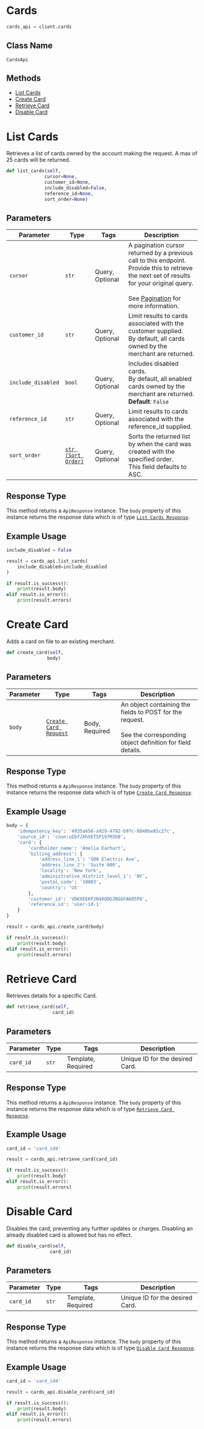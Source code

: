 # Cards

```python
cards_api = client.cards
```

## Class Name

`CardsApi`

## Methods

* [List Cards](../../doc/api/cards.md#list-cards)
* [Create Card](../../doc/api/cards.md#create-card)
* [Retrieve Card](../../doc/api/cards.md#retrieve-card)
* [Disable Card](../../doc/api/cards.md#disable-card)


# List Cards

Retrieves a list of cards owned by the account making the request.
A max of 25 cards will be returned.

```python
def list_cards(self,
              cursor=None,
              customer_id=None,
              include_disabled=False,
              reference_id=None,
              sort_order=None)
```

## Parameters

| Parameter | Type | Tags | Description |
|  --- | --- | --- | --- |
| `cursor` | `str` | Query, Optional | A pagination cursor returned by a previous call to this endpoint.<br>Provide this to retrieve the next set of results for your original query.<br><br>See [Pagination](https://developer.squareup.com/docs/build-basics/common-api-patterns/pagination) for more information. |
| `customer_id` | `str` | Query, Optional | Limit results to cards associated with the customer supplied.<br>By default, all cards owned by the merchant are returned. |
| `include_disabled` | `bool` | Query, Optional | Includes disabled cards.<br>By default, all enabled cards owned by the merchant are returned.<br>**Default**: `False` |
| `reference_id` | `str` | Query, Optional | Limit results to cards associated with the reference_id supplied. |
| `sort_order` | [`str (Sort Order)`](../../doc/models/sort-order.md) | Query, Optional | Sorts the returned list by when the card was created with the specified order.<br>This field defaults to ASC. |

## Response Type

This method returns a `ApiResponse` instance. The `body` property of this instance returns the response data which is of type [`List Cards Response`](../../doc/models/list-cards-response.md).

## Example Usage

```python
include_disabled = False

result = cards_api.list_cards(
    include_disabled=include_disabled
)

if result.is_success():
    print(result.body)
elif result.is_error():
    print(result.errors)
```


# Create Card

Adds a card on file to an existing merchant.

```python
def create_card(self,
               body)
```

## Parameters

| Parameter | Type | Tags | Description |
|  --- | --- | --- | --- |
| `body` | [`Create Card Request`](../../doc/models/create-card-request.md) | Body, Required | An object containing the fields to POST for the request.<br><br>See the corresponding object definition for field details. |

## Response Type

This method returns a `ApiResponse` instance. The `body` property of this instance returns the response data which is of type [`Create Card Response`](../../doc/models/create-card-response.md).

## Example Usage

```python
body = {
    'idempotency_key': '4935a656-a929-4792-b97c-8848be85c27c',
    'source_id': 'cnon:uIbfJXhXETSP197M3GB',
    'card': {
        'cardholder_name': 'Amelia Earhart',
        'billing_address': {
            'address_line_1': '500 Electric Ave',
            'address_line_2': 'Suite 600',
            'locality': 'New York',
            'administrative_district_level_1': 'NY',
            'postal_code': '10003',
            'country': 'US'
        },
        'customer_id': 'VDKXEEKPJN48QDG3BGGFAK05P8',
        'reference_id': 'user-id-1'
    }
}

result = cards_api.create_card(body)

if result.is_success():
    print(result.body)
elif result.is_error():
    print(result.errors)
```


# Retrieve Card

Retrieves details for a specific Card.

```python
def retrieve_card(self,
                 card_id)
```

## Parameters

| Parameter | Type | Tags | Description |
|  --- | --- | --- | --- |
| `card_id` | `str` | Template, Required | Unique ID for the desired Card. |

## Response Type

This method returns a `ApiResponse` instance. The `body` property of this instance returns the response data which is of type [`Retrieve Card Response`](../../doc/models/retrieve-card-response.md).

## Example Usage

```python
card_id = 'card_id4'

result = cards_api.retrieve_card(card_id)

if result.is_success():
    print(result.body)
elif result.is_error():
    print(result.errors)
```


# Disable Card

Disables the card, preventing any further updates or charges.
Disabling an already disabled card is allowed but has no effect.

```python
def disable_card(self,
                card_id)
```

## Parameters

| Parameter | Type | Tags | Description |
|  --- | --- | --- | --- |
| `card_id` | `str` | Template, Required | Unique ID for the desired Card. |

## Response Type

This method returns a `ApiResponse` instance. The `body` property of this instance returns the response data which is of type [`Disable Card Response`](../../doc/models/disable-card-response.md).

## Example Usage

```python
card_id = 'card_id4'

result = cards_api.disable_card(card_id)

if result.is_success():
    print(result.body)
elif result.is_error():
    print(result.errors)
```

